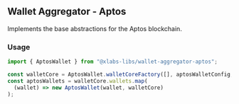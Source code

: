 ## Wallet Aggregator - Aptos

Implements the base abstractions for the Aptos blockchain.

### Usage

```ts
import { AptosWallet } from "@xlabs-libs/wallet-aggregator-aptos";

const walletCore = AptosWallet.walletCoreFactory([], aptosWalletConfig, true);
const aptosWallets = walletCore.wallets.map(
  (wallet) => new AptosWallet(wallet, walletCore)
);
```
